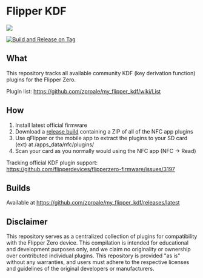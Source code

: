 # Flipper KDF

![](https://thumb.tildacdn.com/tild3332-3839-4061-b663-363464303432/-/resize/214x/-/format/webp/noroot.png)

[![Build and Release on Tag](https://github.com/zproale/my_flipper_kdf/actions/workflows/main_action.yml/badge.svg)](https://github.com/zproale/my_flipper_kdf/actions/workflows/dist.yml)

## What

This repository tracks all available community KDF (key derivation function) plugins for the Flipper Zero.

Plugin list: https://github.com/zproale/my_flipper_kdf/wiki/List

## How

1. Install latest official firmware
2. Download a [release build](https://github.com/zproale/my_flipper_kdf/releases/latest) containing a ZIP of all of the NFC app plugins
3. Use qFlipper or the mobile app to extract the plugins to your SD card (ext) at /apps_data/nfc/plugins/
4. Scan your card as you normally would using the NFC app (NFC -> Read)

Tracking official KDF plugin support: https://github.com/flipperdevices/flipperzero-firmware/issues/3197

## Builds

Available at https://github.com/zproale/my_flipper_kdf/releases/latest

## Disclaimer

This repository serves as a centralized collection of plugins for compatibility with the Flipper Zero device. This compilation is intended for educational and development purposes only, and we claim no originality or ownership over contributed individual plugins. This repository is provided "as is" without any warranties, and users must adhere to the respective licenses and guidelines of the original developers or manufacturers.
